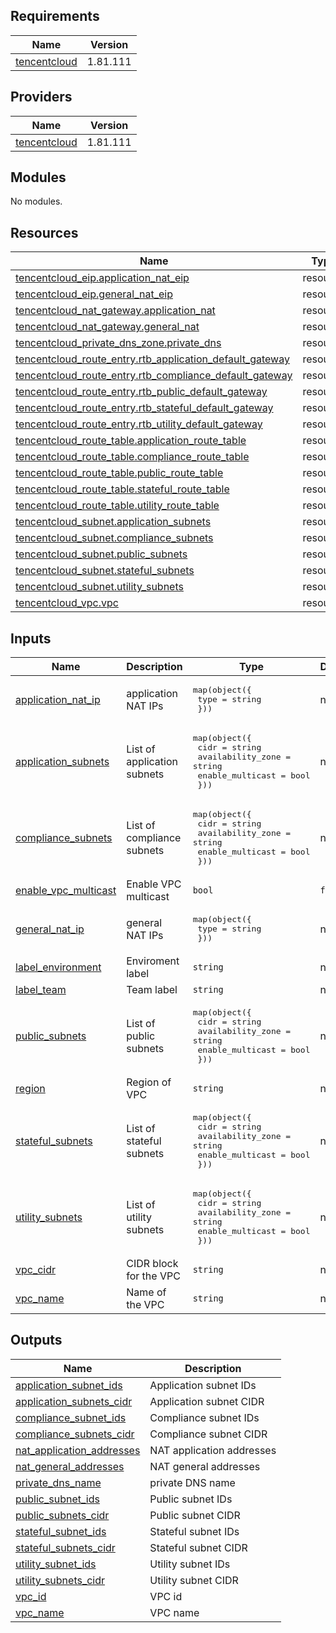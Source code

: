 ## Requirements

| Name | Version |
|------|---------|
| <a name="requirement_tencentcloud"></a> [tencentcloud](#requirement\_tencentcloud) | 1.81.111 |

## Providers

| Name | Version |
|------|---------|
| <a name="provider_tencentcloud"></a> [tencentcloud](#provider\_tencentcloud) | 1.81.111 |

## Modules

No modules.

## Resources

| Name | Type |
|------|------|
| [tencentcloud_eip.application_nat_eip](https://registry.terraform.io/providers/tencentcloudstack/tencentcloud/1.81.111/docs/resources/eip) | resource |
| [tencentcloud_eip.general_nat_eip](https://registry.terraform.io/providers/tencentcloudstack/tencentcloud/1.81.111/docs/resources/eip) | resource |
| [tencentcloud_nat_gateway.application_nat](https://registry.terraform.io/providers/tencentcloudstack/tencentcloud/1.81.111/docs/resources/nat_gateway) | resource |
| [tencentcloud_nat_gateway.general_nat](https://registry.terraform.io/providers/tencentcloudstack/tencentcloud/1.81.111/docs/resources/nat_gateway) | resource |
| [tencentcloud_private_dns_zone.private_dns](https://registry.terraform.io/providers/tencentcloudstack/tencentcloud/1.81.111/docs/resources/private_dns_zone) | resource |
| [tencentcloud_route_entry.rtb_application_default_gateway](https://registry.terraform.io/providers/tencentcloudstack/tencentcloud/1.81.111/docs/resources/route_entry) | resource |
| [tencentcloud_route_entry.rtb_compliance_default_gateway](https://registry.terraform.io/providers/tencentcloudstack/tencentcloud/1.81.111/docs/resources/route_entry) | resource |
| [tencentcloud_route_entry.rtb_public_default_gateway](https://registry.terraform.io/providers/tencentcloudstack/tencentcloud/1.81.111/docs/resources/route_entry) | resource |
| [tencentcloud_route_entry.rtb_stateful_default_gateway](https://registry.terraform.io/providers/tencentcloudstack/tencentcloud/1.81.111/docs/resources/route_entry) | resource |
| [tencentcloud_route_entry.rtb_utility_default_gateway](https://registry.terraform.io/providers/tencentcloudstack/tencentcloud/1.81.111/docs/resources/route_entry) | resource |
| [tencentcloud_route_table.application_route_table](https://registry.terraform.io/providers/tencentcloudstack/tencentcloud/1.81.111/docs/resources/route_table) | resource |
| [tencentcloud_route_table.compliance_route_table](https://registry.terraform.io/providers/tencentcloudstack/tencentcloud/1.81.111/docs/resources/route_table) | resource |
| [tencentcloud_route_table.public_route_table](https://registry.terraform.io/providers/tencentcloudstack/tencentcloud/1.81.111/docs/resources/route_table) | resource |
| [tencentcloud_route_table.stateful_route_table](https://registry.terraform.io/providers/tencentcloudstack/tencentcloud/1.81.111/docs/resources/route_table) | resource |
| [tencentcloud_route_table.utility_route_table](https://registry.terraform.io/providers/tencentcloudstack/tencentcloud/1.81.111/docs/resources/route_table) | resource |
| [tencentcloud_subnet.application_subnets](https://registry.terraform.io/providers/tencentcloudstack/tencentcloud/1.81.111/docs/resources/subnet) | resource |
| [tencentcloud_subnet.compliance_subnets](https://registry.terraform.io/providers/tencentcloudstack/tencentcloud/1.81.111/docs/resources/subnet) | resource |
| [tencentcloud_subnet.public_subnets](https://registry.terraform.io/providers/tencentcloudstack/tencentcloud/1.81.111/docs/resources/subnet) | resource |
| [tencentcloud_subnet.stateful_subnets](https://registry.terraform.io/providers/tencentcloudstack/tencentcloud/1.81.111/docs/resources/subnet) | resource |
| [tencentcloud_subnet.utility_subnets](https://registry.terraform.io/providers/tencentcloudstack/tencentcloud/1.81.111/docs/resources/subnet) | resource |
| [tencentcloud_vpc.vpc](https://registry.terraform.io/providers/tencentcloudstack/tencentcloud/1.81.111/docs/resources/vpc) | resource |

## Inputs

| Name | Description | Type | Default | Required |
|------|-------------|------|---------|:--------:|
| <a name="input_application_nat_ip"></a> [application\_nat\_ip](#input\_application\_nat\_ip) | application NAT IPs | <pre>map(object({<br>    type = string<br>  }))</pre> | n/a | yes |
| <a name="input_application_subnets"></a> [application\_subnets](#input\_application\_subnets) | List of application subnets | <pre>map(object({<br>    cidr              = string<br>    availability_zone = string<br>    enable_multicast  = bool<br>  }))</pre> | n/a | yes |
| <a name="input_compliance_subnets"></a> [compliance\_subnets](#input\_compliance\_subnets) | List of compliance subnets | <pre>map(object({<br>    cidr              = string<br>    availability_zone = string<br>    enable_multicast  = bool<br>  }))</pre> | n/a | yes |
| <a name="input_enable_vpc_multicast"></a> [enable\_vpc\_multicast](#input\_enable\_vpc\_multicast) | Enable VPC multicast | `bool` | `false` | no |
| <a name="input_general_nat_ip"></a> [general\_nat\_ip](#input\_general\_nat\_ip) | general NAT IPs | <pre>map(object({<br>    type = string<br>  }))</pre> | n/a | yes |
| <a name="input_label_environment"></a> [label\_environment](#input\_label\_environment) | Enviroment label | `string` | n/a | yes |
| <a name="input_label_team"></a> [label\_team](#input\_label\_team) | Team label | `string` | n/a | yes |
| <a name="input_public_subnets"></a> [public\_subnets](#input\_public\_subnets) | List of public subnets | <pre>map(object({<br>    cidr              = string<br>    availability_zone = string<br>    enable_multicast  = bool<br>  }))</pre> | n/a | yes |
| <a name="input_region"></a> [region](#input\_region) | Region of VPC | `string` | n/a | yes |
| <a name="input_stateful_subnets"></a> [stateful\_subnets](#input\_stateful\_subnets) | List of stateful subnets | <pre>map(object({<br>    cidr              = string<br>    availability_zone = string<br>    enable_multicast  = bool<br>  }))</pre> | n/a | yes |
| <a name="input_utility_subnets"></a> [utility\_subnets](#input\_utility\_subnets) | List of utility subnets | <pre>map(object({<br>    cidr              = string<br>    availability_zone = string<br>    enable_multicast  = bool<br>  }))</pre> | n/a | yes |
| <a name="input_vpc_cidr"></a> [vpc\_cidr](#input\_vpc\_cidr) | CIDR block for the VPC | `string` | n/a | yes |
| <a name="input_vpc_name"></a> [vpc\_name](#input\_vpc\_name) | Name of the VPC | `string` | n/a | yes |

## Outputs

| Name | Description |
|------|-------------|
| <a name="output_application_subnet_ids"></a> [application\_subnet\_ids](#output\_application\_subnet\_ids) | Application subnet IDs |
| <a name="output_application_subnets_cidr"></a> [application\_subnets\_cidr](#output\_application\_subnets\_cidr) | Application subnet CIDR |
| <a name="output_compliance_subnet_ids"></a> [compliance\_subnet\_ids](#output\_compliance\_subnet\_ids) | Compliance subnet IDs |
| <a name="output_compliance_subnets_cidr"></a> [compliance\_subnets\_cidr](#output\_compliance\_subnets\_cidr) | Compliance subnet CIDR |
| <a name="output_nat_application_addresses"></a> [nat\_application\_addresses](#output\_nat\_application\_addresses) | NAT application addresses |
| <a name="output_nat_general_addresses"></a> [nat\_general\_addresses](#output\_nat\_general\_addresses) | NAT general addresses |
| <a name="output_private_dns_name"></a> [private\_dns\_name](#output\_private\_dns\_name) | private DNS name |
| <a name="output_public_subnet_ids"></a> [public\_subnet\_ids](#output\_public\_subnet\_ids) | Public subnet IDs |
| <a name="output_public_subnets_cidr"></a> [public\_subnets\_cidr](#output\_public\_subnets\_cidr) | Public subnet CIDR |
| <a name="output_stateful_subnet_ids"></a> [stateful\_subnet\_ids](#output\_stateful\_subnet\_ids) | Stateful subnet IDs |
| <a name="output_stateful_subnets_cidr"></a> [stateful\_subnets\_cidr](#output\_stateful\_subnets\_cidr) | Stateful subnet CIDR |
| <a name="output_utility_subnet_ids"></a> [utility\_subnet\_ids](#output\_utility\_subnet\_ids) | Utility subnet IDs |
| <a name="output_utility_subnets_cidr"></a> [utility\_subnets\_cidr](#output\_utility\_subnets\_cidr) | Utility subnet CIDR |
| <a name="output_vpc_id"></a> [vpc\_id](#output\_vpc\_id) | VPC id |
| <a name="output_vpc_name"></a> [vpc\_name](#output\_vpc\_name) | VPC name |
